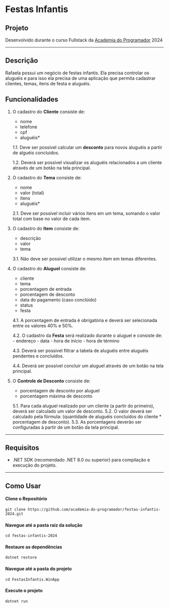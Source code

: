 # Festas Infantis

## Projeto

Desenvolvido durante o curso Fullstack da [Academia do Programador](https://www.academiadoprogramador.net) 2024

---
## Descrição

Rafaela possui um negócio de festas infantis. Ela precisa controlar os aluguéis e para isso ela precisa de uma aplicação que permita cadastrar clientes, temas, itens de festa e aluguéis.

## Funcionalidades

1. O cadastro do **Cliente** consiste de:
	- nome
	- telefone
	- cpf
	- aluguéis*

	1.1. Deve ser possível calcular um **desconto** para novos aluguéis a partir de alguéis concluidos.
	
 	1.2. Deverá ser possível visualizar os aluguéis relacionados a um cliente através de um botão na tela principal.

2. O cadastro do **Tema** consiste de:
	- nome
	- valor (total)
	- itens
	- aluguéis*

	2.1. Deve ser possível incluir vários itens em um tema, somando o valor total com base no valor de cada item.

3. O cadastro do **Item** consiste de:
	- descrição
	- valor
	- tema

	3.1. Não deve ser possível utilizar o mesmo item em temas diferentes.

4. O cadastro do **Aluguel** consiste de:
	- cliente
	- tema
	- porcentagem de entrada
	- porcentagem de desconto
	- data do pagamento (caso conclúido)
	- status
	- festa

	4.1. A porcentagem de entrada é obrigatória e deverá ser selecionada entre os valores 40% e 50%.
	

    4.2. O cadastro da **Festa** será realizado durante o aluguel e consiste de:
		- endereço
		- data
		- hora de início
		- hora de término
    
    4.3. Deverá ser possivel filtrar a tabela de aluguéis entre aluguéis pendentes e concluídos. 
	
    4.4. Deverá ser possível concluir um aluguel através de um botão na tela principal.

5. O **Controle de Desconto** consiste de:
	- porcentagem de desconto por aluguel
	- porcentagem máxima de desconto

	5.1. Para cada aluguel realizado por um cliente (a partir do primeiro), deverá ser calculado um valor de desconto.
	5.2. O valor deverá ser calculado pela fórmula: (quantidade de aluguéis concluídos do cliente * porcentagem de desconto).
	5.3. As porcentagens deverão ser configuradas à partir de um botão da tela principal.
---

## Requisitos

- .NET SDK (recomendado .NET 8.0 ou superior) para compilação e execução do projeto.
---
## Como Usar

#### Clone o Repositório
```
git clone https://github.com/academia-do-programador/festas-infantis-2024.git
```

#### Navegue até a pasta raiz da solução
```
cd festas-infantis-2024
```

#### Restaure as dependências
```
dotnet restore
```

#### Navegue até a pasta do projeto
```
cd FestasInfantis.WinApp
```

#### Execute o projeto
```
dotnet run
```
